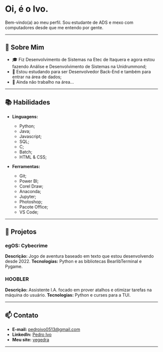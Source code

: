 # Oi, é o Ivo.

Bem-vindo(a) ao meu perfil. Sou estudante de ADS e mexo com computadores desde que me entendo por gente.

---

## 🚀 Sobre Mim

- 🎓 Fiz Desenvolvimento de Sistemas na Etec de Itaquera e agora estou fazendo Análise e Desenvolvimento de Sistemas na Unidrummond;
- 🌱 Estou estudando para ser Desenvolvedor Back-End e também para entrar na área de dados;
- 💼 Ainda não trabalho na área...

---

## 📚 Habilidades

- **Linguagens:** 
  - Python;
  - Java;
  - Javascript;
  - SQL;
  - C;
  - Batch;
  - HTML & CSS;


- **Ferramentas:**
  - Git;
  - Power BI;
  - Corel Draw;
  - Anaconda;
  - Jupyter;
  - Photoshop;
  - Pacote Office;
  - VS Code;
---

## 📁 Projetos

### egOS: Cybecrime
**Descrição:** Jogo de aventura baseado em texto que estou desenvolvendo desde 2022.
**Tecnologias:** Python e as bibliotecas BearlibTerminal e Pygame.

### HOOBLER
**Descrição:** Assistente I.A. focado em prover atalhos e otimizar tarefas na máquina do usuário.
**Tecnologias:** Python e curses para a TUI.

---

## 📫 Contato

- **E-mail:** pedroivo0513@gmail.com
- **LinkedIn:** [Pedro Ivo](https://www.linkedin.com/in/pedro-ivo-rocha/)
- **Meu site:** [vegedra](https://www.vegedra.github.io)

---
